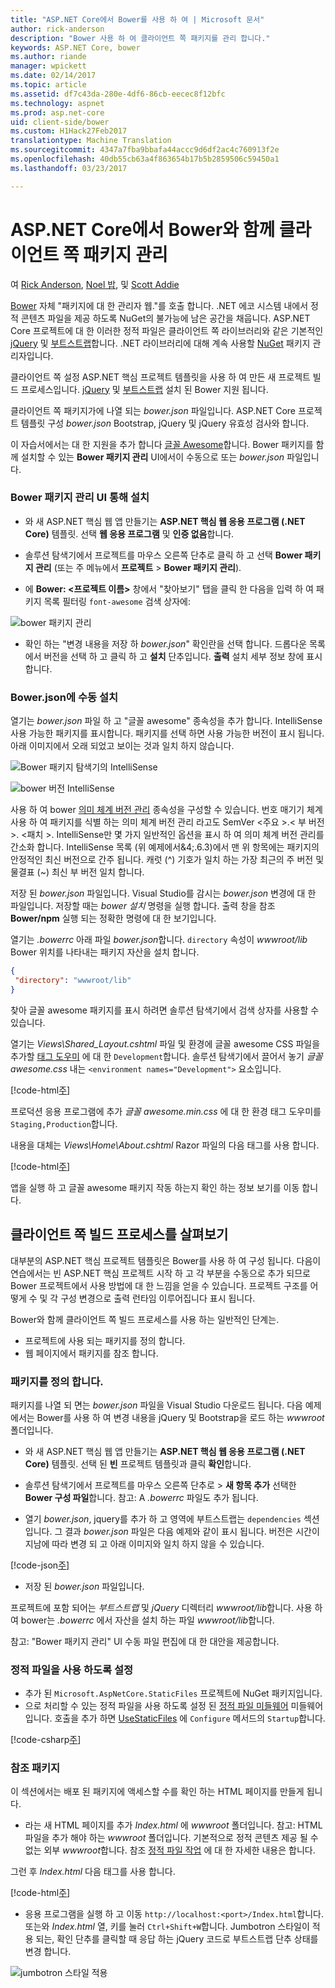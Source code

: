 ```yaml
---
title: "ASP.NET Core에서 Bower를 사용 하 여 | Microsoft 문서"
author: rick-anderson
description: "Bower 사용 하 여 클라이언트 쪽 패키지를 관리 합니다."
keywords: ASP.NET Core, bower
ms.author: riande
manager: wpickett
ms.date: 02/14/2017
ms.topic: article
ms.assetid: df7c43da-280e-4df6-86cb-eecec8f12bfc
ms.technology: aspnet
ms.prod: asp.net-core
uid: client-side/bower
ms.custom: H1Hack27Feb2017
translationtype: Machine Translation
ms.sourcegitcommit: 4347a7fba9bbafa44accc9d6df2ac4c760913f2e
ms.openlocfilehash: 40db55cb63a4f863654b17b5b2859506c59450a1
ms.lasthandoff: 03/23/2017

---
```

# <a name="manage-client-side-packages-with-bower-in-aspnet-core"></a>ASP.NET Core에서 Bower와 함께 클라이언트 쪽 패키지 관리

여 [Rick Anderson](https://twitter.com/RickAndMSFT), [Noel 밥](http://blog.falafel.com/author/noel-rice/), 및 [Scott Addie](https://scottaddie.com) 

[Bower](https://bower.io/) 자체 "패키지에 대 한 관리자 웹."를 호출 합니다. .NET 에코 시스템 내에서 정적 콘텐츠 파일을 제공 하도록 NuGet의 불가능에 남은 공간을 채웁니다. ASP.NET Core 프로젝트에 대 한 이러한 정적 파일은 클라이언트 쪽 라이브러리와 같은 기본적인 [jQuery](http://jquery.com/) 및 [부트스트랩](http://getbootstrap.com/)합니다. .NET 라이브러리에 대해 계속 사용할 [NuGet](https://nuget.org/) 패키지 관리자입니다.

클라이언트 쪽 설정 ASP.NET 핵심 프로젝트 템플릿을 사용 하 여 만든 새 프로젝트 빌드 프로세스입니다. [jQuery](http://jquery.com/) 및 [부트스트랩](http://getbootstrap.com/) 설치 된 Bower 지원 됩니다.

클라이언트 쪽 패키지가에 나열 되는 *bower.json* 파일입니다. ASP.NET Core 프로젝트 템플릿 구성 *bower.json* Bootstrap, jQuery 및 jQuery 유효성 검사와 합니다.

이 자습서에서는 대 한 지원을 추가 합니다 [글꼴 Awesome](http://fontawesome.io)합니다. Bower 패키지를 함께 설치할 수 있는 **Bower 패키지 관리** UI에서이 수동으로 또는 *bower.json* 파일입니다.

### <a name="installation-via-manage-bower-packages-ui"></a>Bower 패키지 관리 UI 통해 설치

* 와 새 ASP.NET 핵심 웹 앱 만들기는 **ASP.NET 핵심 웹 응용 프로그램 (.NET Core)** 템플릿. 선택 **웹 응용 프로그램** 및 **인증 없음**합니다.

* 솔루션 탐색기에서 프로젝트를 마우스 오른쪽 단추로 클릭 하 고 선택 **Bower 패키지 관리** (또는 주 메뉴에서 **프로젝트** > **Bower 패키지 관리**).

* 에 **Bower: \<프로젝트 이름\>** 창에서 "찾아보기" 탭을 클릭 한 다음을 입력 하 여 패키지 목록 필터링 `font-awesome` 검색 상자에:

 ![bower 패키지 관리](bower/_static/manage-bower-packages.png)

* 확인 하는 "변경 내용을 저장 하 *bower.json*" 확인란을 선택 합니다. 드롭다운 목록에서 버전을 선택 하 고 클릭 하 고 **설치** 단추입니다. **출력** 설치 세부 정보 창에 표시 합니다.

### <a name="manual-installation-in-bowerjson"></a>Bower.json에 수동 설치

열기는 *bower.json* 파일 하 고 "글꼴 awesome" 종속성을 추가 합니다. IntelliSense 사용 가능한 패키지를 표시합니다. 패키지를 선택 하면 사용 가능한 버전이 표시 됩니다. 아래 이미지에서 오래 되었고 보이는 것과 일치 하지 않습니다.

![Bower 패키지 탐색기의 IntelliSense](bower/_static/add-package.png)

![bower 버전 IntelliSense](bower/_static/version-IntelliSense.png)

사용 하 여 bower [의미 체계 버전 관리](http://semver.org/) 종속성을 구성할 수 있습니다. 번호 매기기 체계 사용 하 여 패키지를 식별 하는 의미 체계 버전 관리 라고도 SemVer \<주요 >.\< 부 버전 >. \<패치 >. IntelliSense만 몇 가지 일반적인 옵션을 표시 하 여 의미 체계 버전 관리를 간소화 합니다. IntelliSense 목록 (위 예제에서&4;.6.3)에서 맨 위 항목에는 패키지의 안정적인 최신 버전으로 간주 됩니다. 캐럿 (^) 기호가 일치 하는 가장 최근의 주 버전 및 물결표 (~) 최신 부 버전 일치 합니다.

저장 된 *bower.json* 파일입니다. Visual Studio를 감시는 *bower.json* 변경에 대 한 파일입니다. 저장할 때는 *bower 설치* 명령을 실행 합니다. 출력 창을 참조 **Bower/npm** 실행 되는 정확한 명령에 대 한 보기입니다.

열기는 *.bowerrc* 아래 파일 *bower.json*합니다. `directory` 속성이 *wwwroot/lib* Bower 위치를 나타내는 패키지 자산을 설치 합니다.

```json
{
 "directory": "wwwroot/lib"
}
```

찾아 글꼴 awesome 패키지를 표시 하려면 솔루션 탐색기에서 검색 상자를 사용할 수 있습니다.

열기는 *Views\Shared\_Layout.cshtml* 파일 및 환경에 글꼴 awesome CSS 파일을 추가할 [태그 도우미](xref:mvc/views/tag-helpers/intro) 에 대 한 `Development`합니다. 솔루션 탐색기에서 끌어서 놓기 *글꼴 awesome.css* 내는 `<environment names="Development">` 요소입니다.

[!code-html[주](bower\sample\_Layout.cshtml?highlight=4&range=9-13)]

프로덕션 응용 프로그램에 추가 *글꼴 awesome.min.css* 에 대 한 환경 태그 도우미를 `Staging,Production`합니다.

내용을 대체는 *Views\Home\About.cshtml* Razor 파일의 다음 태그를 사용 합니다.

[!code-html[주](bower\sample\About.cshtml)]

앱을 실행 하 고 글꼴 awesome 패키지 작동 하는지 확인 하는 정보 보기를 이동 합니다.

## <a name="exploring-the-client-side-build-process"></a>클라이언트 쪽 빌드 프로세스를 살펴보기

대부분의 ASP.NET 핵심 프로젝트 템플릿은 Bower를 사용 하 여 구성 됩니다. 다음이 연습에서는 빈 ASP.NET 핵심 프로젝트 시작 하 고 각 부분을 수동으로 추가 되므로 Bower 프로젝트에서 사용 방법에 대 한 느낌을 얻을 수 있습니다. 프로젝트 구조를 어떻게 수 및 각 구성 변경으로 출력 런타임 이루어집니다 표시 됩니다.

Bower와 함께 클라이언트 쪽 빌드 프로세스를 사용 하는 일반적인 단계는.

* 프로젝트에 사용 되는 패키지를 정의 합니다. <!-- once defined, you don't need to download them, VS does -->
* 웹 페이지에서 패키지를 참조 합니다.

### <a name="define-packages"></a>패키지를 정의 합니다.

패키지를 나열 되 면는 *bower.json* 파일을 Visual Studio 다운로드 됩니다. 다음 예제에서는 Bower를 사용 하 여 변경 내용을 jQuery 및 Bootstrap을 로드 하는 *wwwroot* 폴더입니다.

* 와 새 ASP.NET 핵심 웹 앱 만들기는 **ASP.NET 핵심 웹 응용 프로그램 (.NET Core)** 템플릿. 선택 된 **빈** 프로젝트 템플릿과 클릭 **확인**합니다.

* 솔루션 탐색기에서 프로젝트를 마우스 오른쪽 단추로 > **새 항목 추가** 선택한 **Bower 구성 파일**합니다. 참고: A *.bowerrc* 파일도 추가 됩니다.

* 열기 *bower.json*, jquery를 추가 하 고 영역에 부트스트랩는 `dependencies` 섹션입니다. 그 결과 *bower.json* 파일은 다음 예제와 같이 표시 됩니다. 버전은 시간이 지남에 따라 변경 되 고 아래 이미지와 일치 하지 않을 수 있습니다.

[!code-json[주](bower\sample\bower.json?highlight=5,6)]

* 저장 된 *bower.json* 파일입니다.

 프로젝트에 포함 되어는 *부트스트랩* 및 *jQuery* 디렉터리 *wwwroot/lib*합니다. 사용 하 여 bower는 *.bowerrc* 에서 자산을 설치 하는 파일 *wwwroot/lib*합니다.

 참고: "Bower 패키지 관리" UI 수동 파일 편집에 대 한 대안을 제공합니다.

### <a name="enable-static-files"></a>정적 파일을 사용 하도록 설정

* 추가 된 `Microsoft.AspNetCore.StaticFiles` 프로젝트에 NuGet 패키지입니다.
* 으로 처리할 수 있는 정적 파일을 사용 하도록 설정 된 [정적 파일 미들웨어](https://docs.microsoft.com/en-us/aspnet/core/api/microsoft.aspnetcore.builder.staticfileextensions) 미들웨어입니다. 호출을 추가 하면 [UseStaticFiles](https://docs.microsoft.com/en-us/aspnet/core/api/microsoft.aspnetcore.builder.staticfileextensions) 에 `Configure` 메서드의 `Startup`합니다.

[!code-csharp[주](bower\sample\Startup.cs?highlight=9)]

### <a name="reference-packages"></a>참조 패키지

이 섹션에서는 배포 된 패키지에 액세스할 수를 확인 하는 HTML 페이지를 만들게 됩니다.

* 라는 새 HTML 페이지를 추가 *Index.html* 에 *wwwroot* 폴더입니다. 참고: HTML 파일을 추가 해야 하는 *wwwroot* 폴더입니다. 기본적으로 정적 콘텐츠 제공 될 수 없는 외부 *wwwroot*합니다. 참조 [정적 파일 작업](xref:fundamentals/static-files) 에 대 한 자세한 내용은 합니다.

 그런 후 *Index.html* 다음 태그를 사용 합니다.

[!code-html[주](bower\sample\Index.html)]

* 응용 프로그램을 실행 하 고 이동 `http://localhost:<port>/Index.html`합니다. 또는와 *Index.html* 열, 키를 눌러 `Ctrl+Shift+W`합니다. Jumbotron 스타일이 적용 되는, 확인 단추를 클릭할 때 응답 하는 jQuery 코드로 부트스트랩 단추 상태를 변경 합니다.

 ![jumbotron 스타일 적용](bower/_static/jumbotron.png)

